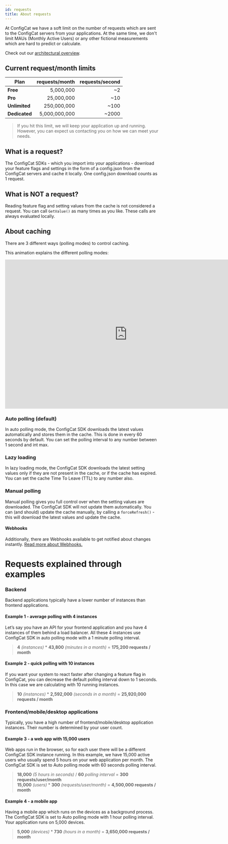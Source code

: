 ```yaml
---
id: requests
title: About requests
---
```


At ConfigCat we have a soft limit on the number of requests which are sent to the ConfigCat servers from your applications. At the same time, we don't limit MAUs (Monthly Active Users) or any other fictional measurements which are hard to predict or calculate.

Check out our <a href="https://configcat.com/Home/Architecture" target="_blank">architectural overview</a>.

## Current request/month limits
| Plan          | requests/month | requests/second |
| ------------- | --------------: | ---: |
| **Free**      | 5,000,000      | ~2    |
| **Pro**       | 25,000,000     | ~10   |
| **Unlimited** | 250,000,000    | ~100  |
| **Dedicated** | 5,000,000,000  | ~2000 |

> If you hit this limit, we will keep your application up and running. However, you can expect us contacting you on how we can meet your needs.

## What is a request?
The ConfigCat SDKs - which you import into your applications - download your feature flags and settings in the 
form of a config.json from the ConfigCat servers and cache it locally. One config.json download counts as 1 request.

## What is NOT a request?
Reading feature flag and setting values from the cache is not considered a request.
You can call `GetValue()` as many times as you like.
These calls are always evaluated locally.

## About caching
There are 3 different ways (polling modes) to control caching.

This animation explains the different polling modes:

<iframe width="800" height="490" src="https://www.youtube.com/embed/_LWPjR4_GqA" frameborder="0" allow="accelerometer; autoplay; encrypted-media; gyroscope; picture-in-picture" allowfullscreen></iframe>

### Auto polling (default)
In auto polling mode, the ConfigCat SDK downloads the latest values automatically and stores them in the cache.
This is done in every 60 seconds by default.
You can set the polling interval to any number between 1 second and int max.
### Lazy loading
In lazy loading mode, the ConfigCat SDK downloads the latest setting values only if they are not present in the cache, or if the cache has expired.
You can set the cache Time To Leave (TTL) to any number also.
### Manual polling
Manual polling gives you full control over when the setting values are downloaded.
The ConfigCat SDK will not update them automatically.
You can (and should) update the cache manually, by calling a `forceRefresh()` - this will download the latest values and update the cache.
#### Webhooks
Additionally, there are Webhooks available to get notified about changes instantly.
[Read more about Webhooks.](advanced/notifications-webhooks.md)

# Requests explained through examples

### Backend
Backend applications typically have a lower number of instances than frontend applications.

#### Example 1 - average polling with 4 instances
Let’s say you have an API for your frontend application and you have 4 instances of them behind a load balancer. 
All these 4 instances use ConfigCat SDK in auto polling mode with a 1 minute polling interval.

> **4** *(instances)* * **43,800** *(minutes in a month)* = **175,200 requests / month**

#### Example 2 - quick polling with 10 instances
If you want your system to react faster after changing a feature flag in ConfigCat, you can decrease 
the default polling interval down to 1 seconds. In this case we are calculating with 10 running instances.

> **10** *(instances)* * **2,592,000** *(seconds in a month)* = **25,920,000 requests / month**

### Frontend/mobile/desktop applications
Typically, you have a high number of frontend/mobile/desktop application instances. Their number is determined by your user count.

#### Example 3 - a web app with 15,000 users
Web apps run in the browser, so for each user there will be a different ConfigCat SDK instance running.
In this example, we have 15,000 active users who usually spend 5 hours on your web application per month.
The ConfigCat SDK is set to Auto polling mode with 60 seconds polling interval.

> **18,000** *(5 hours in seconds)* / **60** *polling interval* = **300 requests/user/month**  
> **15,000** *(users)* * **300** *(requests/user/month)* = **4,500,000 requests / month**

#### Example 4 - a mobile app
Having a mobile app which runs on the devices as a background process. The ConfigCat SDK is set to Auto polling mode with 1 hour polling interval.  
Your application runs on 5,000 devices.

> **5,000** *(devices)* * **730** *(hours in a month)* = **3,650,000 requests / month**
